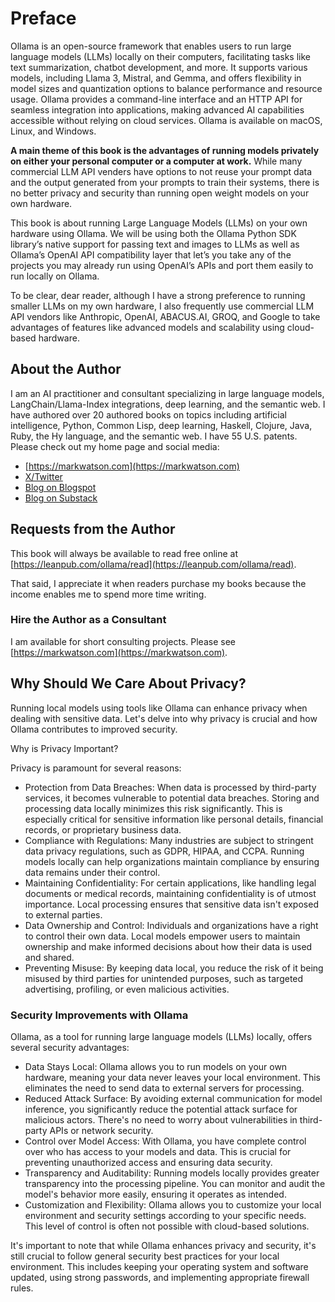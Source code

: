 # Preface

Ollama is an open-source framework that enables users to run
large language models (LLMs) locally on their computers, facilitating tasks like text summarization, chatbot development, and more. It supports various models, including Llama 3, Mistral, and Gemma, and offers flexibility in model sizes and quantization options to balance performance and resource usage. Ollama provides a command-line interface and an HTTP API for seamless integration into applications, making advanced AI capabilities accessible without relying on cloud services. Ollama is available on macOS,
Linux, and Windows.

**A main theme of this book is the advantages of running models privately on either your personal computer or a computer at work.**
While many commercial LLM API venders have options to not reuse
your prompt data and the output generated from your prompts to train their systems,
there is no better privacy and security than running open weight
models on your own hardware.

This book is about running Large Language Models (LLMs)
on your own hardware using Ollama. We will be using both the Ollama Python SDK library’s native support for passing text and images to LLMs as well as Ollama’s OpenAI API compatibility layer that let’s you take any of the projects you may already run using OpenAI’s APIs and port them easily to run locally on Ollama.

To be clear, dear reader, although I have a strong preference to running smaller LLMs on my own hardware, I also frequently use commercial LLM API vendors like Anthropic,
OpenAI, ABACUS.AI, GROQ, and Google to take advantages of features like advanced models and scalability using cloud-based hardware.

## About the Author

I am an AI practitioner and consultant specializing in large language models, LangChain/Llama-Index integrations, deep learning, and the semantic web. I have authored over 20 authored books on topics including artificial intelligence, Python, Common Lisp, deep learning, Haskell, Clojure, Java, Ruby, the Hy language, and the semantic web. I have 55 U.S. patents. Please check out my home page and social media:

- [https://markwatson.com](https://markwatson.com)
- [X/Twitter](https://x.com/mark_l_watson)
- [Blog on Blogspot](https://mark-watson.blogspot.com)
- [Blog on Substack](https://marklwatson.substack.com)

## Requests from the Author

This book will always be available to read free online at [https://leanpub.com/ollama/read](https://leanpub.com/ollama/read).

That said, I appreciate it when readers purchase my books because the income enables me to spend more time writing.

### Hire the Author as a Consultant

I am available for short consulting projects. Please see [https://markwatson.com](https://markwatson.com).

## Why Should We Care About Privacy?

Running local models using tools like Ollama can enhance privacy when dealing with sensitive data. Let's delve into why privacy is crucial and how Ollama contributes to improved security.

Why is Privacy Important?

Privacy is paramount for several reasons:

- Protection from Data Breaches: When data is processed by third-party services, it becomes vulnerable to potential data breaches. Storing and processing data locally minimizes this risk significantly. This is especially critical for sensitive information like personal details, financial records, or proprietary business data.
- Compliance with Regulations: Many industries are subject to stringent data privacy regulations, such as GDPR, HIPAA, and CCPA. Running models locally can help organizations maintain compliance by ensuring data remains under their control.
- Maintaining Confidentiality: For certain applications, like handling legal documents or medical records, maintaining confidentiality is of utmost importance. Local processing ensures that sensitive data isn't exposed to external parties.
- Data Ownership and Control: Individuals and organizations have a right to control their own data. Local models empower users to maintain ownership and make informed decisions about how their data is used and shared.
- Preventing Misuse: By keeping data local, you reduce the risk of it being misused by third parties for unintended purposes, such as targeted advertising, profiling, or even malicious activities.

### Security Improvements with Ollama

Ollama, as a tool for running large language models (LLMs) locally, offers several security advantages:

- Data Stays Local: Ollama allows you to run models on your own hardware, meaning your data never leaves your local environment. This eliminates the need to send data to external servers for processing.
- Reduced Attack Surface: By avoiding external communication for model inference, you significantly reduce the potential attack surface for malicious actors. There's no need to worry about vulnerabilities in third-party APIs or network security.
- Control over Model Access: With Ollama, you have complete control over who has access to your models and data. This is crucial for preventing unauthorized access and ensuring data security.
- Transparency and Auditability: Running models locally provides greater transparency into the processing pipeline. You can monitor and audit the model's behavior more easily, ensuring it operates as intended.
- Customization and Flexibility: Ollama allows you to customize your local environment and security settings according to your specific needs. This level of control is often not possible with cloud-based solutions.

It's important to note that while Ollama enhances privacy and security, it's still crucial to follow general security best practices for your local environment. This includes keeping your operating system and software updated, using strong passwords, and implementing appropriate firewall rules.
